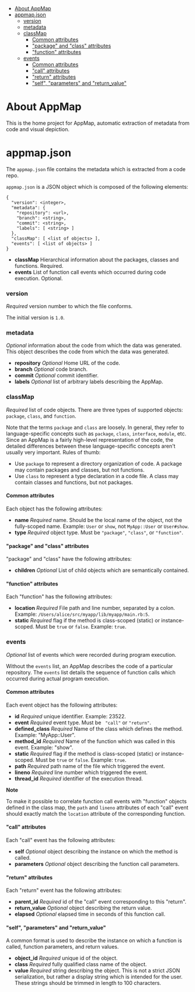 - [About AppMap](#about-appmap)
- [appmap.json](#appmapjson)
    - [version](#version)
    - [metadata](#metadata)
    - [classMap](#classmap)
      - [Common attributes](#common-attributes)
      - ["package" and "class" attributes](#%22package%22-and-%22class%22-attributes)
      - ["function" attributes](#%22function%22-attributes)
    - [events](#events)
      - [Common attributes](#common-attributes-1)
      - ["call" attributes](#%22call%22-attributes)
      - ["return" attributes](#%22return%22-attributes)
      - ["self", "parameters" and "return_value"](#%22self%22-%22parameters%22-and-%22returnvalue%22)

# About AppMap

This is the home project for AppMap, automatic extraction of metadata from code and visual depiction. 

# appmap.json

The `appmap.json` file contains the metadata which is extracted from a code repo. 

`appmap.json` is a JSON object which is composed of the following elements:

```
{
  "version": <integer>,
  "metadata": {
    "repository": <url>,
    "branch": <string>,
    "commit": <string>,
    "labels": [ <string> ]
  },
  "classMap": [ <list of objects> ],
  "events": [ <list of objects> ]
}
```

* **classMap** Hierarchical information about the packages, classes and functions. Required.
* **events** List of function call events which occurred during code execution. Optional.

### version

*Required* version number to which the file conforms.

The initial version is `1.0`.

### metadata

*Optional* information about the code from which the data was generated. This object describes the code from which the
data was generated. 

* **repository** *Optional* Home URL of the code.
* **branch** *Optional* code branch.
* **commit** *Optional* commit identifier.
* **labels** *Optional* list of arbitrary labels describing the AppMap.

### classMap

*Required* list of code objects. There are three types of supported objects: `package`, `class`, and `function`. 

Note that the terms `package` and `class` are loosely. In general, they refer to language-specific concepts such as
`package`, `class`, `interface`, `module`, etc. Since an AppMap is a fairly high-level representation of the code, the
detailed differences between these language-specific concepts aren't usually very important. Rules of thumb:

* Use `package` to represent a directory organization of code. A package may contain packages and classes, but not functions.
* Use `class` to represent a type declaration in a code file. A class may contain classes and functions, but not packages.

#### Common attributes

Each object has the following attributes:

* **name** *Required* name. Should be the local name of the object, not the fully-scoped name. Example: `User` or
  `show`, not `MyApp::User` or `User#show`.
* **type** *Required* object type. Must be `"package"`, `"class"`, or `"function"`.

#### "package" and "class" attributes

"package" and "class" have the following attributes:

* **children** *Optional* List of child objects which are semantically contained.

#### "function" attributes

Each "function" has the following attributes:

* **location** *Required* File path and line number, separated by a colon. Example: `/Users/alice/src/myapp/lib/myapp/main.rb:5`.
* **static** *Required* flag if the method is class-scoped (static) or instance-scoped. Must be `true` or `false`. Example: `true`.

### events

*Optional* list of events which were recorded during program execution. 

Without the `events` list, an AppMap describes the code of a particular repository. The `events` list details the
sequence of function calls which occurred during actual program execution. 

#### Common attributes

Each event object has the following attributes:

* **id** *Required* unique identifier. Example: 23522.
* **event** *Required* event type. Must be ` "call"` or `"return"`.
* **defined_class** *Required* Name of the class which defines the method. Example: "MyApp::User".
* **method_id** *Required* Name of the function which was called in this event. Example: "show".
* **static** *Required* flag if the method is class-scoped (static) or instance-scoped. Must be `true` or `false`. Example: `true`.
* **path** *Required* path name of the file which triggered the event.  
* **lineno** *Required* line number which triggered the event.
* **thread_id** *Required* identifier of the execution thread.

**Note**

To make it possible to correlate function call events with "function" objects defined in the class map, the `path` and
`lineno` attributes of each "call" event should exactly match the `location` attribute of the corresponding function.

#### "call" attributes

Each "call" event has the following attributes:

* **self** *Optional* object describing the instance on which the method is called.
* **parameters** *Optional* object describing the function call parameters.

#### "return" attributes

Each "return" event has the following attributes:

* **parent_id** *Required* id of the "call" event corresponding to this "return".
* **return_value** *Optional* object describing the return value.
* **elapsed** *Optional* elapsed time in seconds of this function call.

#### "self", "parameters" and "return_value"

A common format is used to describe the instance on which a function is called, function parameters, and return
values.

* **object_id** *Required* unique id of the object.
* **class** *Required* fully qualified class name of the object.
* **value** *Required* string describing the object. This is not a strict JSON serialization, but rather a display
  string which is intended for the user. These strings should be trimmed in length to 100 characters.

